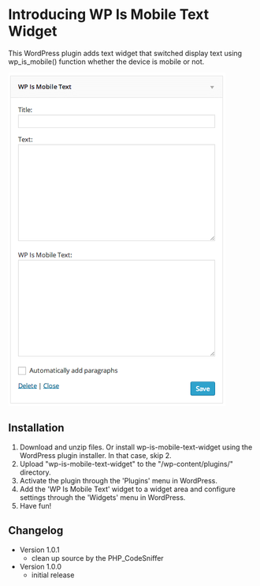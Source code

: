 # Introducing WP Is Mobile Text Widget

This WordPress plugin adds text widget that switched display text using wp_is_mobile() function whether the device is mobile or not.

<img src="screenshot-1.png">

## Installation

1. Download and unzip files. Or install wp-is-mobile-text-widget using the WordPress plugin installer. In that case, skip 2.
2. Upload "wp-is-mobile-text-widget" to the "/wp-content/plugins/" directory.
3. Activate the plugin through the 'Plugins' menu in WordPress.
4. Add the 'WP Is Mobile Text' widget to a widget area and configure settings through the 'Widgets' menu in WordPress.
5. Have fun!

## Changelog

* Version 1.0.1
	* clean up source by the PHP_CodeSniffer
* Version 1.0.0
	* initial release
